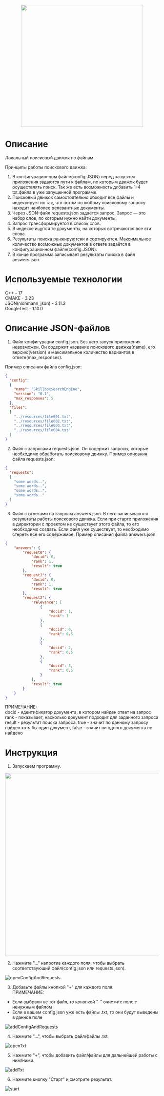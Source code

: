 <p align="center">
  <img src="https://github.com/Xonancess1/Search_Engine/assets/148671252/00d8be0a-bc4e-4c2b-b435-60c789d4f1dd" width = "400"/>
</p>

# Описание

Локальный поисковый движок по файлам.

Принципы работы поискового движка:
1. В конфигурационном файле(config.JSON) перед запуском приложения задаются пути к файлам, по которым движок будет осуществлять поиск. Так же есть возможность длбавить 1-4 txt.файла в уже запущенной программе. <br>
2. Поисковый движок самостоятельно обходит все файлы и
индексирует их так, что потом по любому поисковому запросу находит наиболее
релевантные документы. <br>
3. Через JSON-файл requests.json задаётся запрос. Запрос — это
набор слов, по которым нужно найти документы. <br>
4. Запрос трансформируется в список слов.<br>
5. В индексе ищутся те документы, на которых встречаются все эти слова. <br>
6. Результаты поиска ранжируютсяи и сортируются.
Максимальное количество возможных документов в ответе задаётся в
конфигурационном файле(config.JSON). <br>
7. В конце программа записывает результаты поиска в файл answers.json. <br>

# Используемые технологии

C++ - 17 <br>
CMAKE - 3.23 <br>
JSON(nlohmann_json) - 3.11.2 <br>
GoogleTest - 1.10.0 <br>

# Описание JSON-файлов

1. Файл конфигурации config.json.
Без него запуск приложения невозможен. Он содержит название поискового движка(name),
его версию(version) и максимальное количество вариантов в ответе(max_responses).

Пример описания файла config.json: <br>
```json
{
  "config":
  {
    "name": "SkillboxSearchEngine",
    "version": "0.1",
    "max_responses": 5
  },
  "files":
  [
    "../resources/file001.txt",
    "../resources/file002.txt",
    "../resources/file003.txt",
    "../resources/file004.txt"
  ]
}
```
2. Файл с запросами requests.json.
Он содержит запросы, которые необходимо обработать поисковому движку.
Пример описания файла requests.json: <br>
```json
{
  "requests":
  [
    "some words..",
    "some words..",
    "some words..",
    "some words.."
  ]
}
```
3. Файл с ответами на запросы answers.json.
В него записываются результаты работы поискового движка. Если при старте
приложения в директории с проектом не существует этого файла, то его необходимо
создать. Если файл уже существует, то необходимо стереть всё его содержимое.
Пример описания файла answers.json: <br>
```json
{
    "answers": {
        "request0": {
            "docid": 0,
            "rank": 1,
            "result": true
        },
        "request1": {
            "docid": 0,
            "rank": 1,
            "result": true
        },
        "request2": {
            "relevance": [
                {
                    "docid": 1,
                    "rank": 1
                },
                {
                    "docid": 0,
                    "rank": 0.5
                },
                {
                    "docid": 2,
                    "rank": 0.5
                },
                {
                    "docid": 3,
                    "rank": 0.5
                }
            ],
            "result": true
        }
    }
}

```

ПРИМЕЧАНИЕ: <br>
docid - идентификатор документа, в котором найден ответ на запрос <br>
rank - показывает, насколько документ подходит для заданного запроса <br>
result - результат поиска запроса. true - значит по данному запросу найден хотя бы один документ, false - значит ни одного документа не найдено <br>

# Инструкция

1. Запускаем программу. <br>
<img src = "https://github.com/Xonancess1/Search_Engine/assets/148671252/075d819a-631b-4626-9863-7c769291f9b9" width = "600">

2. Нажмите "..." напротив каждого поля, чтобы выбрать соответствующий файл(config.json или requests.json). <br>

![openConfigAndRequests](https://github.com/Xonancess1/Search_Engine/assets/148671252/6dcfb88c-7d8d-4ed5-a86e-bfb626a864b9)

3. Добавьте файлы кнопкой "+" для каждого поля. <br>
   ПРИМЕЧАНИЕ: <br>
  * Если выбрали не тот файл, то конопкой "-" очистите поле с ненужным файлом <br>
  * Если в вашем config.json уже есть файлы .txt, то они будут выведены в данное поле <br>

![addConfigAndRequests](https://github.com/Xonancess1/Search_Engine/assets/148671252/a4c0bf63-13b0-4b1e-a8a5-cbbf13e18843)

4. Нажмите "...", чтобы выбрать файл/файлы .txt <br>

![openTxt](https://github.com/Xonancess1/Search_Engine/assets/148671252/607e13c9-2979-47fe-9b30-52dd2a60123c)

5. Нажмите "+", чтобы добавить файл/файлы для дальнейшей работы с ним/ними.

![addTxt](https://github.com/Xonancess1/Search_Engine/assets/148671252/97ff2285-de50-488c-aaff-8cffa8d45358)

6. Нажмите кнопку "Старт" и смотрите результат. <br>

![start](https://github.com/Xonancess1/Search_Engine/assets/148671252/42c01c89-dd06-4bf9-8b6c-972926285626)
